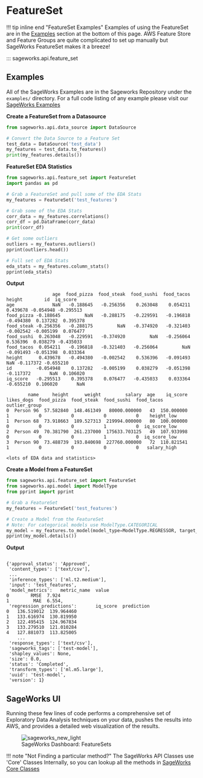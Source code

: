 # FeatureSet
!!! tip inline end "FeatureSet Examples"
    Examples of using the FeatureSet are in the [Examples](#examples) section at the bottom of this page. AWS Feature Store and Feature Groups are quite complicated to set up manually but SageWorks FeatureSet makes it a breeze!
    
::: sageworks.api.feature_set


## Examples
All of the SageWorks Examples are in the Sageworks Repository under the `examples/` directory. For a full code listing of any example please visit our [SageWorks Examples](https://github.com/SuperCowPowers/sageworks/blob/main/examples)

**Create a FeatureSet from a Datasource**

```py title="datasource_to_featureset.py"
from sageworks.api.data_source import DataSource

# Convert the Data Source to a Feature Set
test_data = DataSource('test_data')
my_features = test_data.to_features()
print(my_features.details())
```

**FeatureSet EDA Statistics**

```py title="featureset_eda.py"
from sageworks.api.feature_set import FeatureSet
import pandas as pd

# Grab a FeatureSet and pull some of the EDA Stats
my_features = FeatureSet('test_features')

# Grab some of the EDA Stats
corr_data = my_features.correlations()
corr_df = pd.DataFrame(corr_data)
print(corr_df)

# Get some outliers
outliers = my_features.outliers()
pprint(outliers.head())

# Full set of EDA Stats
eda_stats = my_features.column_stats()
pprint(eda_stats)
```
**Output**

```data
                 age  food_pizza  food_steak  food_sushi  food_tacos    height        id  iq_score
age              NaN   -0.188645   -0.256356    0.263048    0.054211  0.439678 -0.054948 -0.295513
food_pizza -0.188645         NaN   -0.288175   -0.229591   -0.196818 -0.494380  0.137282  0.395378
food_steak -0.256356   -0.288175         NaN   -0.374920   -0.321403 -0.002542 -0.005199  0.076477
food_sushi  0.263048   -0.229591   -0.374920         NaN   -0.256064  0.536396  0.038279 -0.435033
food_tacos  0.054211   -0.196818   -0.321403   -0.256064         NaN -0.091493 -0.051398  0.033364
height      0.439678   -0.494380   -0.002542    0.536396   -0.091493       NaN -0.117372 -0.655210
id         -0.054948    0.137282   -0.005199    0.038279   -0.051398 -0.117372       NaN  0.106020
iq_score   -0.295513    0.395378    0.076477   -0.435033    0.033364 -0.655210  0.106020       NaN

        name     height      weight         salary  age    iq_score  likes_dogs  food_pizza  food_steak  food_sushi  food_tacos outlier_group
0  Person 96  57.582840  148.461349   80000.000000   43  150.000000           1           0           0           0           0    height_low
1  Person 68  73.918663  189.527313  219994.000000   80  100.000000           0           0           0           1           0  iq_score_low
2  Person 49  70.381790  261.237000  175633.703125   49  107.933998           0           0           0           1           0  iq_score_low
3  Person 90  73.488739  193.840698  227760.000000   72  110.821541           1           0           0           0           0   salary_high

<lots of EDA data and statistics>
```

**Create a Model from a FeatureSet**

```py title="featureset_to_model.py"
from sageworks.api.feature_set import FeatureSet
from sageworks.api.model import ModelType
from pprint import pprint

# Grab a FeatureSet
my_features = FeatureSet('test_features')

# Create a Model from the FeatureSet
# Note: For categorical models use ModelType.CATEGORICAL
my_model = my_features.to_model(model_type=ModelType.REGRESSOR, target_column="iq_score")
pprint(my_model.details())
```

**Output**

```data

{'approval_status': 'Approved',
 'content_types': ['text/csv'],
 ...
 'inference_types': ['ml.t2.medium'],
 'input': 'test_features',
 'model_metrics':   metric_name  value
0        RMSE  7.924
1         MAE  6.554,
 'regression_predictions':       iq_score  prediction
0   136.519012  139.964460
1   133.616974  130.819950
2   122.495415  124.967834
3   133.279510  121.010284
4   127.881073  113.825005
    ...
 'response_types': ['text/csv'],
 'sageworks_tags': ['test-model'],
 'shapley_values': None,
 'size': 0.0,
 'status': 'Completed',
 'transform_types': ['ml.m5.large'],
 'uuid': 'test-model',
 'version': 1}
```

## SageWorks UI
Running these few lines of code performs a comprehensive set of Exploratory Data Analysis techniques on your data, pushes the results into AWS, and provides a detailed web visualization of the results.

<figure style="width: 700px;">
<img alt="sageworks_new_light" src="https://github.com/SuperCowPowers/sageworks/assets/4806709/0b4103fe-2c33-4611-86df-ff659fad1a3b">
<figcaption>SageWorks Dashboard: FeatureSets</figcaption>
</figure>


!!! note "Not Finding a particular method?"
    The SageWorks API Classes use 'Core' Classes Internally, so you can lookup all the methods in [SageWorks Core Classes](../core_classes/overview.md)
